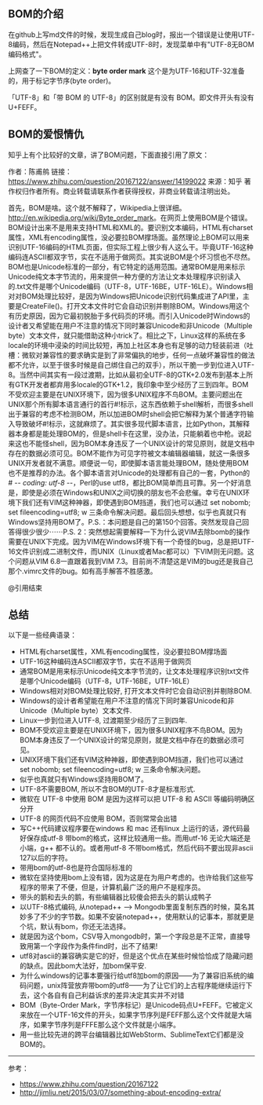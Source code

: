 ## BOM的介绍
在github上写md文件的时候，发现生成自己blog时，报出一个错误是让使用UTF-8编码，然后在Notepad++上把文件转成UTF-8时，发现菜单中有"UTF-8无BOM编码格式"。

上网查了一下BOM的定义：**byte order mark**
这个是为UTF-16和UTF-32准备的，用于标记字节序(byte order)。

「UTF-8」和「带 BOM 的 UTF-8」的区别就是有没有 BOM。即文件开头有没有 U+FEFF。


## BOM的爱恨情仇
知乎上有个比较好的文章，讲了BOM问题，下面直接引用了原文：


作者：陈甫鸼
链接：https://www.zhihu.com/question/20167122/answer/14199022
来源：知乎
著作权归作者所有。商业转载请联系作者获得授权，非商业转载请注明出处。

首先，BOM是啥。这个就不解释了，Wikipedia上很详细。<http://en.wikipedia.org/wiki/Byte_order_mark>。在网页上使用BOM是个错误。BOM设计出来不是用来支持HTML和XML的。要识别文本编码，HTML有charset属性，XML有encoding属性，没必要拉BOM撑场面。虽然理论上BOM可以用来识别UTF-16编码的HTML页面，但实际工程上很少有人这么干。毕竟UTF-16这种编码连ASCII都双字节，实在不适用于做网页。其实说BOM是个坏习惯也不尽然。BOM也是Unicode标准的一部分，有它特定的适用范围。通常BOM是用来标示Unicode纯文本字节流的，用来提供一种方便的方法让文本处理程序识别读入的.txt文件是哪个Unicode编码（UTF-8，UTF-16BE，UTF-16LE）。Windows相对对BOM处理比较好，是因为Windows把Unicode识别代码集成进了API里，主要是CreateFile()。打开文本文件时它会自动识别并剔除BOM。Windows用这个有历史原因，因为它最初脱胎于多代码页的环境。而引入Unicode时Windows的设计者又希望能在用户不注意的情况下同时兼容Unicode和非Unicode（Multiple byte）文本文件，就只能借助这种小trick了。相比之下，Linux这样的系统在多locale的环境中浸染的时间比较短，再加上社区本身也有足够的动力轻装前进（吐槽：微软对兼容性的要求确实是到了非常偏执的地步，任何一点破坏兼容性的做法都不允许，以至于很多时候是自己绑住自己的双手），所以干脆一步到位进入UTF-8。当然中间其实有一段过渡期，比如从最初全UTF-8的GTK+2.0发布到基本上所有GTK开发者都弃用多locale的GTK+1.2，我印象中至少经历了三到四年。BOM不受欢迎主要是在UNIX环境下，因为很多UNIX程序不鸟BOM。主要问题出在UNIX那个所有脚本语言通行的首行#!标示，这东西依赖于shell解析，而很多shell出于兼容的考虑不检测BOM，所以加进BOM时shell会把它解释为某个普通字符输入导致破坏#!标示，这就麻烦了。其实很多现代脚本语言，比如Python，其解释器本身都是能处理BOM的，但是shell卡在这里，没办法，只能躺着也中枪。说起来这也不能怪shell，因为BOM本身违反了一个UNIX设计的常见原则，就是文档中存在的数据必须可见。BOM不能作为可见字符被文本编辑器编辑，就这一条很多UNIX开发者就不满意。顺便说一句，即使脚本语言能处理BOM，随处使用BOM也不是推荐的办法。各个脚本语言对Unicode的处理都有自己的一套，Python的 # -*- coding: utf-8 -*-，Perl的use utf8，都比BOM简单而且可靠。另一个好消息是，即使是必须在Windows和UNIX之间切换的朋友也不会悲催。幸亏在UNIX环境下我们还有VIM这种神器，即使遇到BOM挡道，我们也可以通过 set nobomb; set fileencoding=utf8; w 三条命令解决问题。最后回头想想，似乎也真就只有Windows坚持用BOM了。P.S.：本问题是自己的第150个回答。突然发现自己回答得很少很少⋯⋯P.S. 2：突然想起需要解释一下为什么说VIM去除bomb的操作需要在UNIX下完成。因为VIM在Windows环境下有一个奇怪的bug，总是把UTF-16文件识别成二进制文件，而UNIX（Linux或者Mac都可以）下VIM则无问题。这个问题从VIM 6.8一直跟着我到VIM 7.3。目前尚不清楚这是VIM的bug还是我自己那个.vimrc文件的bug。如有高手解答不胜感激。

@引用结束

## 总结
以下是一些经典语录：

- HTML有charset属性，XML有encoding属性，没必要拉BOM撑场面
- UTF-16这种编码连ASCII都双字节，实在不适用于做网页
- 通常BOM是用来标示Unicode纯文本字节流的，让文本处理程序识别txt文件是哪个Unicode编码（UTF-8，UTF-16BE，UTF-16LE）
- Windows相对对BOM处理比较好, 打开文本文件时它会自动识别并剔除BOM.
- Windows的设计者希望能在用户不注意的情况下同时兼容Unicode和非Unicode（Multiple byte）文本文件.
- Linux一步到位进入UTF-8, 过渡期至少经历了三到四年.
- BOM不受欢迎主要是在UNIX环境下，因为很多UNIX程序不鸟BOM。因为BOM本身违反了一个UNIX设计的常见原则，就是文档中存在的数据必须可见。
- UNIX环境下我们还有VIM这种神器，即使遇到BOM挡道，我们也可以通过 set nobomb; set fileencoding=utf8; w 三条命令解决问题。
- 似乎也真就只有Windows坚持用BOM了。
- UTF-8不需要BOM, 所以不含BOM的UTF-8才是标准形式.
- 微软在 UTF-8 中使用 BOM 是因为这样可以把 UTF-8 和 ASCII 等编码明确区分开
- UTF-8 的网页代码不应使用 BOM，否则常常会出错
- 写C++代码建议程序要在windows 和 mac 还有linux 上运行的话，源代码最好保存成utf-8 带bom的格式，这样比较通用一些。而用utf-16 无论大端还是小端，g++ 都不认的。或者用utf-8 不带bom格式，然后代码不要出现非ascii 127以后的字符。
- 带用bom的utf-8也是符合国际标准的
- 微软在坚持使用bom上没有错，因为这是在为用户考虑的。也许给我们这些写程序的带来了不便，但是，计算机最广泛的用户不是程序员。
- 带头的鹅和去头的鹅，有些编辑器比较傻会把去头的鹅认成鸭子
- 以UTF-8格式编码, 从notepad++  --> Mongodb里面复制东西的时候，莫名其妙多了不少的字节数。如果不安装notepad++，使用默认的记事本，那就更是个坑，默认有bom，你还无法选择。
- 就是因为这个bom，CSV导入mongodb时，第一个字段总是不正常，直接导致用第一个字段作为条件find时，出不了结果!
- utf8对ascii的兼容确实是它的好，但是这个优点在某些时候恰恰成了隐藏问题的缺点。因此bom大法好，加bom保平安.
- 为什么windows的记事本要强行给utf8加bom的原因——为了兼容旧系统的编码问题，unix阵营放弃带bom的utf8——为了让它们的上古程序能继续运行下去，这个各自有自己利益诉求的差异决定其实并不对错
- BOM（Byte-Order Mark，字节序标记）是Unicode码点U+FEFF。它被定义来放在一个UTF-16文件的开头，如果字节序列是FEFF那么这个文件就是大端序，如果字节序列是FFFE那么这个文件就是小端序。
- 用一些比较先进的跨平台编辑器比如WebStorm、SublimeText它们都是没BOM的。

----------
参考：
- https://www.zhihu.com/question/20167122
- http://jimliu.net/2015/03/07/something-about-encoding-extra/

